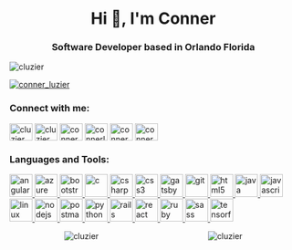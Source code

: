 <h1 align="center">Hi 👋, I'm Conner</h1>
<h3 align="center">Software Developer based in Orlando Florida</h3>

<p align="left"> <img src="https://komarev.com/ghpvc/?username=cluzier&label=Profile%20views&color=0e75b6&style=flat" alt="cluzier" /> </p>


<p align="left"> <a href="https://twitter.com/conner_luzier" target="blank"><img src="https://img.shields.io/twitter/follow/conner_luzier?logo=twitter&style=for-the-badge" alt="conner_luzier" /></a> </p>

<h3 align="left">Connect with me:</h3>
<p align="left">
<a href="https://codepen.io/cluzier" target="blank"><img align="center" src="https://cdn.jsdelivr.net/npm/simple-icons@3.0.1/icons/codepen.svg" alt="cluzier" height="30" width="40" /></a>
<a href="https://dev.to/cluzier" target="blank"><img align="center" src="https://cdn.jsdelivr.net/npm/simple-icons@3.0.1/icons/dev-dot-to.svg" alt="cluzier" height="30" width="40" /></a>
<a href="https://twitter.com/conner_luzier" target="blank"><img align="center" src="https://cdn.jsdelivr.net/npm/simple-icons@3.0.1/icons/twitter.svg" alt="conner_luzier" height="30" width="40" /></a>
<a href="https://linkedin.com/in/connerluzier" target="blank"><img align="center" src="https://cdn.jsdelivr.net/npm/simple-icons@3.0.1/icons/linkedin.svg" alt="connerluzier" height="30" width="40" /></a>
<a href="https://instagram.com/conner_luzier" target="blank"><img align="center" src="https://cdn.jsdelivr.net/npm/simple-icons@3.0.1/icons/instagram.svg" alt="conner_luzier" height="30" width="40" /></a>
<a href="https://dribbble.com/conner_luzier" target="blank"><img align="center" src="https://cdn.jsdelivr.net/npm/simple-icons@3.0.1/icons/dribbble.svg" alt="conner_luzier" height="30" width="40" /></a>
</p>

<h3 align="left">Languages and Tools:</h3>
<p align="left"> <a href="https://angular.io" target="_blank"> <img src="https://devicons.github.io/devicon/devicon.git/icons/angularjs/angularjs-original.svg" alt="angularjs" width="40" height="40"/> </a> <a href="https://azure.microsoft.com/en-in/" target="_blank"> <img src="https://www.vectorlogo.zone/logos/microsoft_azure/microsoft_azure-icon.svg" alt="azure" width="40" height="40"/> </a> <a href="https://getbootstrap.com" target="_blank"> <img src="https://devicons.github.io/devicon/devicon.git/icons/bootstrap/bootstrap-plain.svg" alt="bootstrap" width="40" height="40"/> </a> <a href="https://www.cprogramming.com/" target="_blank"> <img src="https://devicons.github.io/devicon/devicon.git/icons/c/c-original.svg" alt="c" width="40" height="40"/> </a> <a href="https://www.w3schools.com/cs/" target="_blank"> <img src="https://devicons.github.io/devicon/devicon.git/icons/csharp/csharp-original.svg" alt="csharp" width="40" height="40"/> </a> <a href="https://www.w3schools.com/css/" target="_blank"> <img src="https://devicons.github.io/devicon/devicon.git/icons/css3/css3-original-wordmark.svg" alt="css3" width="40" height="40"/> </a> <a href="https://www.gatsbyjs.com/" target="_blank"> <img src="https://www.vectorlogo.zone/logos/gatsbyjs/gatsbyjs-icon.svg" alt="gatsby" width="40" height="40"/> </a> <a href="https://git-scm.com/" target="_blank"> <img src="https://www.vectorlogo.zone/logos/git-scm/git-scm-icon.svg" alt="git" width="40" height="40"/> </a> <a href="https://www.w3.org/html/" target="_blank"> <img src="https://devicons.github.io/devicon/devicon.git/icons/html5/html5-original-wordmark.svg" alt="html5" width="40" height="40"/> </a> <a href="https://www.java.com" target="_blank"> <img src="https://devicons.github.io/devicon/devicon.git/icons/java/java-original-wordmark.svg" alt="java" width="40" height="40"/> </a> <a href="https://developer.mozilla.org/en-US/docs/Web/JavaScript" target="_blank"> <img src="https://devicons.github.io/devicon/devicon.git/icons/javascript/javascript-original.svg" alt="javascript" width="40" height="40"/> </a> <a href="https://www.linux.org/" target="_blank"> <img src="https://devicons.github.io/devicon/devicon.git/icons/linux/linux-original.svg" alt="linux" width="40" height="40"/> </a> <a href="https://nodejs.org" target="_blank"> <img src="https://devicons.github.io/devicon/devicon.git/icons/nodejs/nodejs-original-wordmark.svg" alt="nodejs" width="40" height="40"/> </a> <a href="https://postman.com" target="_blank"> <img src="https://www.vectorlogo.zone/logos/getpostman/getpostman-icon.svg" alt="postman" width="40" height="40"/> </a> <a href="https://www.python.org" target="_blank"> <img src="https://devicons.github.io/devicon/devicon.git/icons/python/python-original.svg" alt="python" width="40" height="40"/> </a> <a href="https://rubyonrails.org" target="_blank"> <img src="https://devicons.github.io/devicon/devicon.git/icons/rails/rails-original-wordmark.svg" alt="rails" width="40" height="40"/> </a> <a href="https://reactjs.org/" target="_blank"> <img src="https://devicons.github.io/devicon/devicon.git/icons/react/react-original-wordmark.svg" alt="react" width="40" height="40"/> </a> <a href="https://www.ruby-lang.org/en/" target="_blank"> <img src="https://devicons.github.io/devicon/devicon.git/icons/ruby/ruby-original-wordmark.svg" alt="ruby" width="40" height="40"/> </a> <a href="https://sass-lang.com" target="_blank"> <img src="https://devicons.github.io/devicon/devicon.git/icons/sass/sass-original.svg" alt="sass" width="40" height="40"/> </a> <a href="https://www.tensorflow.org" target="_blank"> <img src="https://www.vectorlogo.zone/logos/tensorflow/tensorflow-icon.svg" alt="tensorflow" width="40" height="40"/> </a> </p>

<div style="display: flex; justify-content: space-around;">
<img src="https://github-readme-stats.vercel.app/api/top-langs?username=cluzier&show_icons=true&locale=en&layout=compact" alt="cluzier" />
<img src="https://github-readme-stats.vercel.app/api?username=cluzier&show_icons=true&locale=en" alt="cluzier" />
</div>
